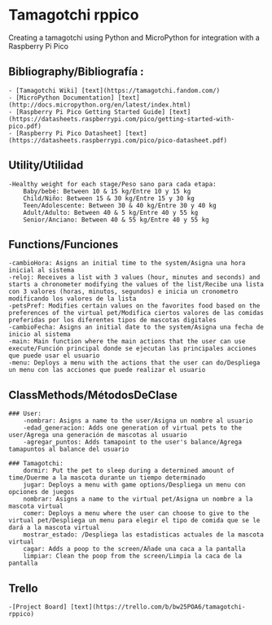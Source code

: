 # Tamagotchi rppico
 Creating a tamagotchi using Python and MicroPython for integration with a Raspberry Pi Pico

## Bibliography/Bibliografía :
    - [Tamagotchi Wiki] [text](https://tamagotchi.fandom.com/)
    - [MicroPython Documentation] [text](http://docs.micropython.org/en/latest/index.html)
    - [Raspberry Pi Pico Getting Started Guide] [text](https://datasheets.raspberrypi.com/pico/getting-started-with-pico.pdf)
    - [Raspberry Pi Pico Datasheet] [text](https://datasheets.raspberrypi.com/pico/pico-datasheet.pdf)


## Utility/Utilidad
    -Healthy weight for each stage/Peso sano para cada etapa:
        Baby/bebé: Between 10 & 15 kg/Entre 10 y 15 kg
        Child/Niño: Between 15 & 30 kg/Entre 15 y 30 kg
        Teen/Adolescente: Between 30 & 40 kg/Entre 30 y 40 kg
        Adult/Adulto: Between 40 & 5 kg/Entre 40 y 55 kg
        Senior/Anciano: Between 40 & 55 kg/Entre 40 y 55 kg


## Functions/Funciones
    -cambioHora: Asigns an initial time to the system/Asigna una hora inicial al sistema
    -reloj: Receives a list with 3 values (hour, minutes and seconds) and starts a chronometer modifying the values of the list/Recibe una lista con 3 valores (horas, minutos, segundos) e inicia un cronometro modificando los valores de la lista 
    -petsPref: Modifies certain values on the favorites food based on the preferences of the virtual pet/Modifica ciertos valores de las comidas preferidas por los diferentes tipos de mascotas digitales 
    -cambioFecha: Asigns an initial date to the system/Asigna una fecha de inicio al sistema
    -main: Main function where the main actions that the user can use execute/Función principal donde se ejecutan las principales acciones que puede usar el usuario
    -menu: Deploys a menu with the actions that the user can do/Despliega un menu con las acciones que puede realizar el usuario

## ClassMethods/MétodosDeClase
    ### User:
        -nombrar: Asigns a name to the user/Asigna un nombre al usuario
        -edad_generacion: Adds one generation of virtual pets to the user/Agrega una generación de mascotas al usuario
        -agregar_puntos: Adds tamapoint to the user's balance/Agrega tamapuntos al balance del usuario
    
    ### Tamagotchi: 
        dormir: Put the pet to sleep during a determined amount of time/Duerme a la mascota durante un tiempo determinado
        jugar: Deploys a menu with game options/Despliega un menu con opciones de juegos
        nombrar: Asigns a name to the virtual pet/Asigna un nombre a la mascota virtual
        comer: Deploys a menu where the user can choose to give to the virtual pet/Despliega un menu para elegir el tipo de comida que se le dará a la mascota virtual
        mostrar_estado: /Despliega las estadisticas actuales de la mascota virtual
        cagar: Adds a poop to the screen/Añade una caca a la pantalla
        limpiar: Clean the poop from the screen/Limpia la caca de la pantalla
        


## Trello
    -[Project Board] [text](https://trello.com/b/bw25POA6/tamagotchi-rppico)